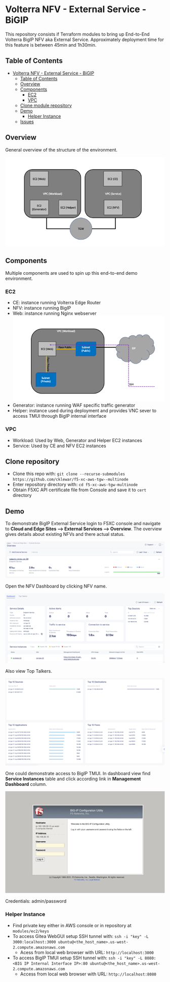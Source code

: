 # Volterra NFV - External Service - BiGIP
This repository consists if Terraform modules to bring up End-to-End Volterra BigIP NFV aka External Service.
Approximately deployment time for this feature is between 45min and 1h30min.

## Table of Contents

- [Volterra NFV - External Service - BiGIP](#volterra-nfv---external-service---bigip)
  * [Table of Contents](#table-of-contents)
  * [Overview](#overview)
  * [Components](#components)
    + [EC2](#ec2)
    + [VPC](#vpc)
  * [Clone module repository](#clone-module-repository)
  * [Demo](#demo)
    + [Helper Instance](#helper-instance)
  * [Issues](#issues)

## Overview 
General overview of the structure of the environment.

![nfv_overview](./docs/nfv_overview_01.png)

## Components

Multiple components are used to spin up this end-to-end demo environment. 

### EC2

- CE: instance running Volterra Edge Router
- NFV: instance running BigIP 
- Web: instance running Nginx webserver
  ![ec2_web_overview](./docs/ec2_web_overview_01.png)
- Generator: instance running WAF specific traffic generator
- Helper: instance used during deployment and provides VNC sever to access TMUI through BigIP internal interface

### VPC

- Workload: Used by Web, Generator and Helper EC2 instances
- Service: Used by CE and NFV EC2 instances

## Clone repository

- Clone this repo with: `git clone --recurse-submodules https://github.com/cklewar/f5-xc-aws-tgw--multinode`
- Enter repository directory with: `cd f5-xc-aws-tgw-multinode`
- Obtain F5XC API certificate file from Console and save it to `cert` directory

## Demo

To demonstrate BigIP External Service login to F5XC console and navigate to __Cloud and Edge Sites --> External Services --> Overview__.
The overview gives details about existing NFVs and there actual status. 

![nfv_bigip_overview_01](./docs/nfv_bigip_overview_01.png)

Open the NFV Dashboard by clicking NFV name. 

![nfv_bigip_dashboard_01](./docs/nfv_dashboard_01.png)

Also view Top Talkers.

![nfv_bigip_top_talkers_01](./docs/nfv_top_talkers.png)

One could demonstrate access to BigIP TMUI. In dashboard view find __Service Instances__ table and click according link in __Management Dashboard__ column. 

![nfv_bigip_tmui_login_01](./docs/tmui_login_01.png)

Credentials: admin/password

### Helper Instance

- Find private key either in AWS console or in repository at `modules/ec2/keys`
- To access Gitea WebGUI setup SSH tunnel with: `ssh -i "key" -L 3000:localhost:3000 ubuntu@<the_host_name>.us-west-2.compute.amazonaws.com`
  - Acess from local web browser with URL: `http://localhost:3000`
- To access BigIP TMUI setup SSH tunnel with: `ssh -i "key" -L 8080:<BIG IP Internal Interface IP>:80 ubuntu@<the_host_name>.us-west-2.compute.amazonaws.com`
  - Access from local web browser with URL: `http://localhost:8080`